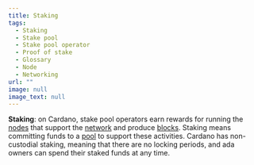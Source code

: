 ```yaml
---
title: Staking
tags:
  - Staking
  - Stake pool
  - Stake pool operator
  - Proof of stake
  - Glossary
  - Node
  - Networking
url: ""
image: null
image_text: null
---
```


**Staking**: on Cardano, stake pool operators earn rewards for running the [nodes](https://www.essentialcardano.io/glossary/node) that support the [network](https://www.essentialcardano.io/glossary/networking) and produce [blocks](https://www.essentialcardano.io/glossary/block). Staking means committing funds to a [pool](https://www.essentialcardano.io/glossary/stake-pool) to support these activities. Cardano has non-custodial staking, meaning that there are no locking periods, and ada owners can spend their staked funds at any time.
